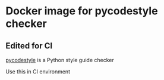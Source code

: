 # Docker image for pycodestyle checker
## Edited for CI

[pycodestyle](https://pypi.python.org/pypi/pycodestyle) is a Python style guide checker

Use this in CI environment
